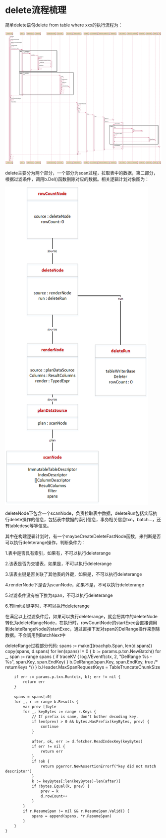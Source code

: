 # delete流程梳理
简单delete语句delete from table where xxx的执行流程为：

![1](images/11.png)

delete主要分为两个部分，一个部分为scan过程，拉取表中的数据，第二部分，根据过滤条件，调用b.Del()函数删除对应的数据。相关逻辑计划对象图为：

![1](images/12.png)

deleteNode下包含一个scanNode，负责拉取表中数据，deleteRun包括实际执行delete操作的信息，包括表中数据的索引信息，事务相关信息txn，batch...，还有tabledesc等等信息。

其中在构建逻辑计划时，有一个maybeCreateDeleteFastNode函数，来判断是否可以执行deleterange操作，判断条件为：

1.表中是否具有索引，如果有，不可以执行deleterange

2.该表是否为交错表，如果是，不可以执行deleterange

3.该表主键是否关联了其他表的外键，如果是，不可以执行deleterange

4.renderNode下是否为scanNode，如果不是，不可以执行deleterange

5.过滤条件没有被下推为span，不可以执行deleterange

6.有limit关键字时，不可以执行deleterange

在满足以上过滤条件后，如果可以执行deleterange，就会把其中的deleteNode转化为deleteRangeNode，在执行时，rowCountNode的startExec会直接调用到deleteRangeNode的startExec，通过直接下发对span的DelRange操作来删除数据。不会调用到BatchNext中

deleteRange过程部分代码:
spans := make([]roachpb.Span, len(d.spans))
    copy(spans, d.spans)
    for len(spans) != 0 {
        b := params.p.txn.NewBatch()
        for _, span := range spans {
            if traceKV {
                log.VEventf(ctx, 2, "DelRange %s - %s", span.Key, span.EndKey)
            }
            b.DelRange(span.Key, span.EndKey, true /* returnKeys */)
        }
        b.Header.MaxSpanRequestKeys = TableTruncateChunkSize
 
        if err := params.p.txn.Run(ctx, b); err != nil {
            return err
        }
 
        spans = spans[:0]
        for _, r := range b.Results {
            var prev []byte
            for _, keyBytes := range r.Keys {
                // If prefix is same, don't bother decoding key.
                if len(prev) > 0 && bytes.HasPrefix(keyBytes, prev) {
                    continue
                }
 
                after, ok, err := d.fetcher.ReadIndexKey(keyBytes)
                if err != nil {
                    return err
                }
                if !ok {
                    return pgerror.NewAssertionErrorf("key did not match descriptor")
                }
                k := keyBytes[:len(keyBytes)-len(after)]
                if !bytes.Equal(k, prev) {
                    prev = k
                    d.rowCount++
                }
            }
            if r.ResumeSpan != nil && r.ResumeSpan.Valid() {
                spans = append(spans, *r.ResumeSpan)
            }
        }
    }
